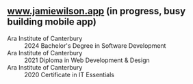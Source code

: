 ## www.jamiewilson.app (in progress, busy building mobile app)

<dl>
  <dt>Ara Institute of Canterbury</dt>
  <dd>2024 Bachelor's Degree in Software Development</dd>
  
  <dt>Ara Institute of Canterbury</dt>
  <dd>2021 Diploma in Web Development & Design</dd>
  
  <dt>Ara Institute of Canterbury</dt>
  <dd>2020 Certificate in IT Essentials</dd>
</dl>


